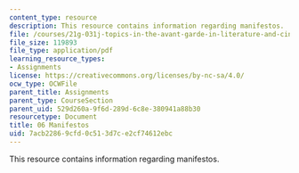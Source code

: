 ```yaml
---
content_type: resource
description: This resource contains information regarding manifestos.
file: /courses/21g-031j-topics-in-the-avant-garde-in-literature-and-cinema-spring-2003/7acb22869cfd0c513d7ce2cf74612ebc_MIT21G_031JS03_6manifesto.pdf
file_size: 119893
file_type: application/pdf
learning_resource_types:
- Assignments
license: https://creativecommons.org/licenses/by-nc-sa/4.0/
ocw_type: OCWFile
parent_title: Assignments
parent_type: CourseSection
parent_uid: 529d260a-9f6d-289d-6c8e-380941a88b30
resourcetype: Document
title: 06 Manifestos
uid: 7acb2286-9cfd-0c51-3d7c-e2cf74612ebc
---
```

This resource contains information regarding manifestos.